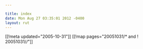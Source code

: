 ```yaml
---

title: index
date: Mon Aug 27 03:35:01 2012 -0400
layout: rut
---
```


[[!meta updated="2005-10-31"]]
[[!map pages="20051031/* and ! 20051031/*/*"]]
